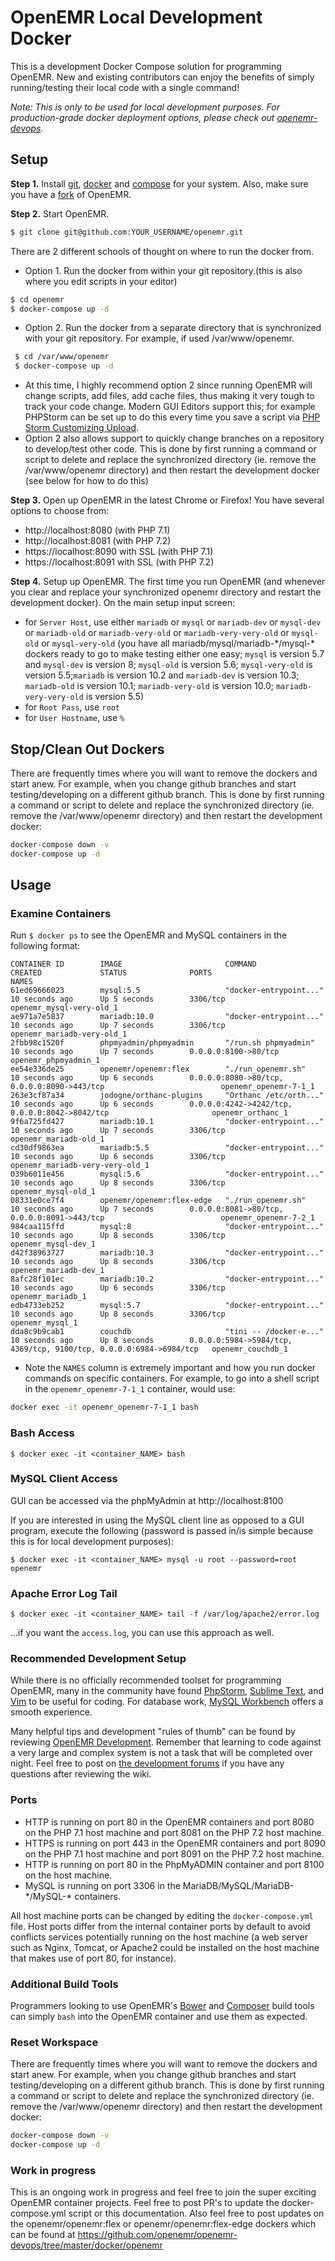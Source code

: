 # OpenEMR Local Development Docker

This is a development Docker Compose solution for programming OpenEMR. New and
existing contributors can enjoy the benefits of simply running/testing their
local code with a single command!

_Note: This is only to be used for local development purposes. For
production-grade docker deployment options, please check out
[openemr-devops](https://github.com/openemr/openemr-devops)._

## Setup

**Step 1.** Install [git](https://git-scm.com/downloads),
[docker](https://www.docker.com/get-docker) and
[compose](https://docs.docker.com/compose/install/) for your system. Also, make
sure you have a [fork](https://help.github.com/articles/fork-a-repo/) of OpenEMR.

**Step 2.** Start OpenEMR.
```bash
$ git clone git@github.com:YOUR_USERNAME/openemr.git
```
There are 2 different schools of thought on where to run the docker from.
- Option 1. Run the docker from within your git repository.(this is also where you edit
scripts in your editor)
```bash
$ cd openemr
$ docker-compose up -d
```
- Option 2. Run the docker from a separate directory that is synchronized with your git
repository. For example, if used /var/www/openemr.
```bash
 $ cd /var/www/openemr
 $ docker-compose up -d
```
- At this time, I highly recommend option 2 since running OpenEMR will change
scripts, add files, add cache files, thus making it very tough to track your
code change. Modern GUI Editors support this; for example PHPStorm can be
set up to do this every time you save a script via
[PHP Storm Customizing Upload](https://www.jetbrains.com/help/phpstorm/customizing-upload.html).
 - Option 2 also allows support to quickly change branches on a repository to
develop/test other code. This is done by first running a command or script
to delete and replace the synchronized directory (ie. remove the /var/www/openemr
directory) and then restart the development docker (see below for how to do this)

**Step 3.** Open up OpenEMR in the latest Chrome or Firefox! You have several
options to choose from:
- http://localhost:8080 (with PHP 7.1)
- http://localhost:8081 (with PHP 7.2)
- https://localhost:8090 with SSL (with PHP 7.1)
- https://localhost:8091 with SSL (with PHP 7.2)

**Step 4.** Setup up OpenEMR. The first time you run OpenEMR (and whenever you clear and replace your
synchronized openemr directory and restart the development docker). On the main
setup input screen:
 - for `Server Host`, use either `mariadb` or `mysql` or `mariadb-dev` or `mysql-dev` or
 `mariadb-old` or `mariadb-very-old` or `mariadb-very-very-old` or `mysql-old` or
 `mysql-very-old` (you have all mariadb/mysql/mariadb-\*/mysql-\* dockers ready to go to make
 testing either one easy; `mysql` is version 5.7 and `mysql-dev` is version 8; `mysql-old` is
 version 5.6; `mysql-very-old` is version 5.5;`mariadb` is version 10.2 and `mariadb-dev` is
 version 10.3; `mariadb-old` is version 10.1; `mariadb-very-old` is version 10.0;
 `mariadb-very-very-old` is version 5.5)
 - for `Root Pass`, use `root`
 - for `User Hostname`, use `%`

## Stop/Clean Out Dockers
There are frequently times where you will want to remove the dockers and start anew.
For example, when you change github branches and start testing/developing on a
different github branch. This is done by first running a command or script
to delete and replace the synchronized directory (ie. remove the /var/www/openemr
directory) and then restart the development docker:
```bash
docker-compose down -v
docker-compose up -d
```

## Usage

### Examine Containers

Run `$ docker ps` to see the OpenEMR and MySQL containers in the following format:

```
CONTAINER ID        IMAGE                       COMMAND                  CREATED             STATUS              PORTS                                                                NAMES
61ed69666023        mysql:5.5                   "docker-entrypoint..."   10 seconds ago      Up 5 seconds        3306/tcp                                                             openemr_mysql-very-old_1
ae971a7e5837        mariadb:10.0                "docker-entrypoint..."   10 seconds ago      Up 7 seconds        3306/tcp                                                             openemr_mariadb-very-old_1
2fbb98c1520f        phpmyadmin/phpmyadmin       "/run.sh phpmyadmin"     10 seconds ago      Up 7 seconds        0.0.0.0:8100->80/tcp                                                 openemr_phpmyadmin_1
ee54e336de25        openemr/openemr:flex        "./run_openemr.sh"       10 seconds ago      Up 6 seconds        0.0.0.0:8080->80/tcp, 0.0.0.0:8090->443/tcp                          openemr_openemr-7-1_1
263e3cf87a34        jodogne/orthanc-plugins     "Orthanc /etc/orth..."   10 seconds ago      Up 6 seconds        0.0.0.0:4242->4242/tcp, 0.0.0.0:8042->8042/tcp                       openemr_orthanc_1
9f6a725fd427        mariadb:10.1                "docker-entrypoint..."   10 seconds ago      Up 7 seconds        3306/tcp                                                             openemr_mariadb-old_1
cd30df9863ea        mariadb:5.5                 "docker-entrypoint..."   10 seconds ago      Up 6 seconds        3306/tcp                                                             openemr_mariadb-very-very-old_1
039b6011e456        mysql:5.6                   "docker-entrypoint..."   10 seconds ago      Up 8 seconds        3306/tcp                                                             openemr_mysql-old_1
08331e0ce7f4        openemr/openemr:flex-edge   "./run_openemr.sh"       10 seconds ago      Up 7 seconds        0.0.0.0:8081->80/tcp, 0.0.0.0:8091->443/tcp                          openemr_openemr-7-2_1
984caa115ffd        mysql:8                     "docker-entrypoint..."   10 seconds ago      Up 8 seconds        3306/tcp                                                             openemr_mysql-dev_1
d42f38963727        mariadb:10.3                "docker-entrypoint..."   10 seconds ago      Up 8 seconds        3306/tcp                                                             openemr_mariadb-dev_1
8afc28f101ec        mariadb:10.2                "docker-entrypoint..."   10 seconds ago      Up 6 seconds        3306/tcp                                                             openemr_mariadb_1
edb4733eb252        mysql:5.7                   "docker-entrypoint..."   10 seconds ago      Up 8 seconds        3306/tcp                                                             openemr_mysql_1
dda8c9b9cab1        couchdb                     "tini -- /docker-e..."   10 seconds ago      Up 8 seconds        0.0.0.0:5984->5984/tcp, 4369/tcp, 9100/tcp, 0.0.0.0:6984->6984/tcp   openemr_couchdb_1
```
 - Note the `NAMES` column is extremely important and how you run docker commands
on specific containers. For example, to go into a shell script in the
`openemr_openemr-7-1_1` container, would use:
```bash
docker exec -it openemr_openemr-7-1_1 bash
```

### Bash Access

```
$ docker exec -it <container_NAME> bash
```

### MySQL Client Access
GUI can be accessed via the phpMyAdmin at http://localhost:8100

If you are interested in using the MySQL client line as opposed to a GUI program, execute the following (password is passed in/is simple because this is for local development purposes):

```
$ docker exec -it <container_NAME> mysql -u root --password=root openemr
```

### Apache Error Log Tail

```
$ docker exec -it <container_NAME> tail -f /var/log/apache2/error.log
```
...if you want the `access.log`, you can use this approach as well.

### Recommended Development Setup

While there is no officially recommended toolset for programming OpenEMR,
many in the community have found
[PhpStorm](https://www.jetbrains.com/phpstorm/),
[Sublime Text](https://www.sublimetext.com/),
and [Vim](http://www.vim.org/) to be useful for coding. For database work,
[MySQL Workbench](https://dev.mysql.com/downloads/workbench/) offers a smooth experience.

Many helpful tips and development "rules of thumb" can be found by reviewing
[OpenEMR Development](http://open-emr.org/wiki/index.php/OpenEMR_Wiki_Home_Page#Development).
Remember that learning to code against a very large and complex system is not a
task that will be completed over night. Feel free to post on
[the development forums](https://community.open-emr.org/c/openemr-development)
if you have any questions after reviewing the wiki.

### Ports

- HTTP is running on port 80 in the OpenEMR containers and port 8080 on the
PHP 7.1 host machine and port 8081 on the PHP 7.2 host machine.
- HTTPS is running on port 443 in the OpenEMR containers and port 8090 on the
PHP 7.1 host machine and port 8091 on the PHP 7.2 host machine.
- HTTP is running on port 80 in the PhpMyADMIN container and port 8100 on the
host machine.
- MySQL is running on port 3306 in the MariaDB/MySQL/MariaDB-\*/MySQL-\* containers.

All host machine ports can be changed by editing the `docker-compose.yml` file.
Host ports differ from the internal container ports by default to avoid conflicts
services potentially running on the host machine (a web server such as Nginx,
Tomcat, or Apache2 could be installed on the host machine that makes use of
port 80, for instance).

### Additional Build Tools

Programmers looking to use OpenEMR's [Bower](http://www.open-emr.org/wiki/index.php/Bower)
and [Composer](http://www.open-emr.org/wiki/index.php/Composer) build tools can
simply `bash` into the OpenEMR container and use them as expected.

### Reset Workspace

There are frequently times where you will want to remove the dockers and start anew.
For example, when you change github branches and start testing/developing on a
different github branch. This is done by first running a command or script
to delete and replace the synchronized directory (ie. remove the /var/www/openemr
directory) and then restart the development docker:
```bash
docker-compose down -v
docker-compose up -d
```
### Work in progress

This is an ongoing work in progress and feel free to join the super exciting
OpenEMR container projects. Feel free to post PR's to update the
docker-compose.yml script or this documentation. Also feel free to post
updates on the openemr/openemr:flex or openemr/openemr:flex-edge dockers
which can be found at
https://github.com/openemr/openemr-devops/tree/master/docker/openemr
